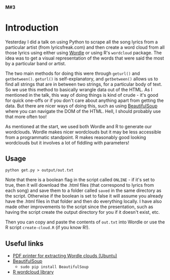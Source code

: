#### M#3

Introduction
===

Yesterday I did a talk on using Python to scrape all the song lyrics from a particular artist (from lyricsfreak.com) and then create a word cloud from all those lyrics using either using [Wordle](http://www.wordle.net/) or using R's `wordcloud` package. The idea was to get a visual representation of the words that were said the most by a particular band or artist.

The two main methods for doing this were through `geturl()` and `getbetween()`. `geturl()` is self-explanatory, and `getbetween()` allows us to find all strings that are in between two strings, for a particular body of text. So we use this method to basically wrangle data out of the HTML. As I mentioned in the talk, this way of doing things is kind of crude - it's good for quick one-offs or if you don't care about anything apart from getting the data. But there are nicer ways of doing this, such as using [BeautifulSoup]('http://www.crummy.com/software/BeautifulSoup/') where you can navigate the DOM of the HTML. Hell, I should probably use that more often too!

As mentioned at the start, we used both Wordle and R to generate our wordclouds. Wordle makes nicer wordclouds but it may be less accessible from a programmatic standpoint. R makes reasonably good looking wordclouds but it involves a lot of fiddling with parameters!

Usage
---

```
python get.py > output/out.txt
```

Note that there is a boolean flag in the script called `ONLINE` - if it's set to true, then it will download the .html files (that correspond to lyrics from each song) and save them to a folder called `saved` in the same directory as the script. Otherwise if the boolean is set to false it will assume you already have the .html files in that folder and then do everything locally. I have also made other improvements to the script since the presentation, such as having the script create the output directory for you if it doesn't exist, etc.

Then you can copy and paste the contents of `out.txt` into Wordle or use the R script `create-cloud.R` (if you know R!).

Useful links
---

* [PDF printer for extracting Wordle clouds (Ubuntu)](http://ubuntuportal.com/2012/04/easy-way-to-create-pdf-printer-in-ubuntu-12-04.html)
* [BeautifulSoup](http://www.crummy.com/software/BeautifulSoup/)
    * `sudo pip install BeautifulSoup`
* [R wordcloud library](http://cran.r-project.org/web/packages/wordcloud/wordcloud.pdf)
